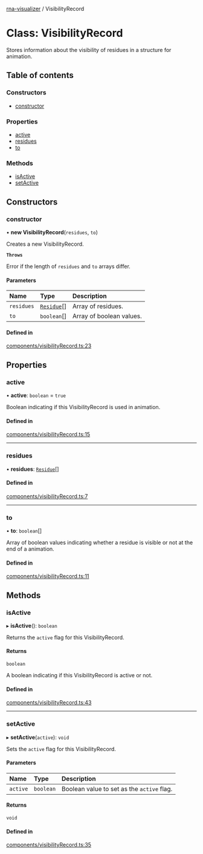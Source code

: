 [rna-visualizer](../README.md) / VisibilityRecord

# Class: VisibilityRecord

Stores information about the visibility of residues in a structure for animation.

## Table of contents

### Constructors

- [constructor](VisibilityRecord.md#constructor)

### Properties

- [active](VisibilityRecord.md#active)
- [residues](VisibilityRecord.md#residues)
- [to](VisibilityRecord.md#to)

### Methods

- [isActive](VisibilityRecord.md#isactive)
- [setActive](VisibilityRecord.md#setactive)

## Constructors

### constructor

• **new VisibilityRecord**(`residues`, `to`)

Creates a new VisibilityRecord.

**`Throws`**

Error if the length of `residues` and `to` arrays differ.

#### Parameters

| Name | Type | Description |
| :------ | :------ | :------ |
| `residues` | [`Residue`](Residue.md)[] | Array of residues. |
| `to` | `boolean`[] | Array of boolean values. |

#### Defined in

[components/visibilityRecord.ts:23](https://github.com/michalhercik/rna-visualizer/blob/476cd69/lib/src/components/visibilityRecord.ts#L23)

## Properties

### active

• **active**: `boolean` = `true`

Boolean indicating if this VisibilityRecord is used in animation.

#### Defined in

[components/visibilityRecord.ts:15](https://github.com/michalhercik/rna-visualizer/blob/476cd69/lib/src/components/visibilityRecord.ts#L15)

___

### residues

• **residues**: [`Residue`](Residue.md)[]

#### Defined in

[components/visibilityRecord.ts:7](https://github.com/michalhercik/rna-visualizer/blob/476cd69/lib/src/components/visibilityRecord.ts#L7)

___

### to

• **to**: `boolean`[]

Array of boolean values indicating whether a residue is visible or not at the end of a animation.

#### Defined in

[components/visibilityRecord.ts:11](https://github.com/michalhercik/rna-visualizer/blob/476cd69/lib/src/components/visibilityRecord.ts#L11)

## Methods

### isActive

▸ **isActive**(): `boolean`

Returns the `active` flag for this VisibilityRecord.

#### Returns

`boolean`

A boolean indicating if this VisibilityRecord is active or not.

#### Defined in

[components/visibilityRecord.ts:43](https://github.com/michalhercik/rna-visualizer/blob/476cd69/lib/src/components/visibilityRecord.ts#L43)

___

### setActive

▸ **setActive**(`active`): `void`

Sets the `active` flag for this VisibilityRecord.

#### Parameters

| Name | Type | Description |
| :------ | :------ | :------ |
| `active` | `boolean` | Boolean value to set as the `active` flag. |

#### Returns

`void`

#### Defined in

[components/visibilityRecord.ts:35](https://github.com/michalhercik/rna-visualizer/blob/476cd69/lib/src/components/visibilityRecord.ts#L35)
